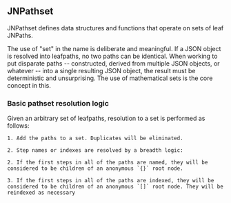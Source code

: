 ## JNPathset

JNPathset defines data structures and functions that operate on sets of leaf JNPaths.

The use of "set" in the name is deliberate and meaningful. If a JSON object is resolved into leafpaths, no two paths can be identical. When working to put disparate paths -- constructed, derived from multiple JSON objects, or whatever -- into a single resulting JSON object, the result must be deterministic and unsurprising. The use of mathematical sets is the core concept in this.

### Basic pathset resolution logic

Given an arbitrary set of leafpaths, resolution to a set is performed as follows:

    1. Add the paths to a set. Duplicates will be eliminated.

    2. Step names or indexes are resolved by a breadth logic: 

    2. If the first steps in all of the paths are named, they will be considered to be children of an anonymous `{}` root node.

    3. If the first steps in all of the paths are indexed, they will be considered to be children of an anonymous `[]` root node. They will be reindexed as necessary
